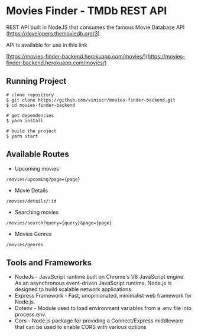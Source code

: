 # Movies Finder - TMDb REST API
REST API built in NodeJS that consumes the famous Movie Database API (https://developers.themoviedb.org/3). 

API is available for use in this link 

[https://movies-finder-backend.herokuapp.com/movies/](https://movies-finder-backend.herokuapp.com/movies/) 

## Running Project
```
# clone repository
$ git clone https://github.com/viniscr/movies-finder-backend.git
$ cd movies-finder-backend

# get dependencies
$ yarn install

# build the project 
$ yarn start

```

## Available Routes
- Upcoming movies
```
/movies/upcoming?page={page}
```

- Movie Details
```
/movies/details/:id
```

- Searching movies
```
/movies/search?query={query}&page={page}
```

- Movies Genres
```
/movies/genres
```

## Tools and Frameworks
- NodeJs - JavaScript runtime built on Chrome's V8 JavaScript engine. As an asynchronous event-driven JavaScript runtime, Node.js is designed to build scalable network applications.
- Express Framework - Fast, unopinionated, minimalist web framework for Node.js.
- Dotenv - Module used to load environment variables from a .env file into process.env.
- Cors - Node.js package for providing a Connect/Express middleware that can be used to enable CORS with various options
